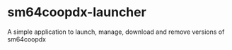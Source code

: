 # sm64coopdx-launcher
A simple application to launch, manage, download and remove versions of sm64coopdx
